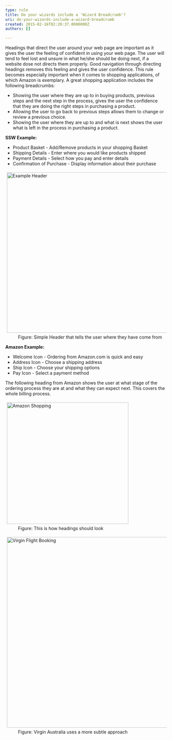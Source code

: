 ```yaml
---
type: rule
title: Do your wizards include a 'Wizard Breadcrumb'?
uri: do-your-wizards-include-a-wizard-breadcrumb
created: 2015-02-16T02:20:37.0000000Z
authors: []

---
```




<span class='intro'> <p>​Headings that direct the user around your web page are 
     important as it gives the user the feeling of confident in 
     using your web page. The user will tend to feel lost and 
     unsure in what he/she should be doing next, if a website 
     dose not directs them properly. Good navigation through 
     directing headings removes this feeling and gives the user 
     confidence. This rule becomes especially important when it comes to shopping applications, of which Amazon is exemplary. A great shopping application includes the following breadcrumbs&#58;<br></p><ul><li>Showing the user where they are up to in buying products, previous steps and the next step in the process, gives the user the confidence that they are doing the right steps in purchasing a product.</li><li>Allowing the user to go back to previous steps allows them to change or review a previous choice.</li><li>​Showing the user where they are up to and what is next shows the user what is left in the process in purchasing a product.&#160;<br></li></ul><p></p> </span>

<p> 
   <strong>SSW Example&#58;</strong> </p><ul><li>Product Basket - Add/Remove products in your shopping Basket</li><li>Shipping Details - Enter where you would like products shipped</li><li>Payment Details - Select how you pay and enter details</li><li>Confirmation of Purchase - Display information about their purchase</li></ul><dl class="image"><dt> 
      <img alt="Example Header" src="http&#58;//www.ssw.com.au/SSW/Standards/Rules/Images/ExamleHeadingforShoppingBasket.gif" style="margin&#58;5px;width&#58;505px;" />
   </dt><dd>Figure&#58; Simple Header that tells the user where they have come from</dd></dl><p> 
   <strong>Amazon Example&#58;</strong> </p><ul><li>Welcome Icon - Ordering from Amazon.com is quick and easy</li><li>Address Icon - Choose a shipping address</li><li>Ship Icon - Choose your shipping options</li><li>Pay Icon - Select a payment method</li></ul><p> The following heading from Amazon shows the user at what stage of the ordering process they are at and what they can expect next. This covers the whole billing process. </p><dl class="image"><dt> 
      <img alt="Amazon Shopping" src="http&#58;//www.ssw.com.au/SSW/Standards/Rules/Images/amazonshopping.jpg" style="margin&#58;5px;width&#58;383px;" />
   </dt><dd>Figure&#58; This is how headings should look</dd></dl><dl class="image"><dt> 
      <img width="600" alt="Virgin Flight Booking" src="http&#58;//www.ssw.com.au/SSW/Standards/Rules/Images/virgin-flight-navigation.png" style="margin&#58;5px;" />
   </dt><dd>Figure&#58; Virgin Australia uses a more subtle approach<br><br></dd></dl>


